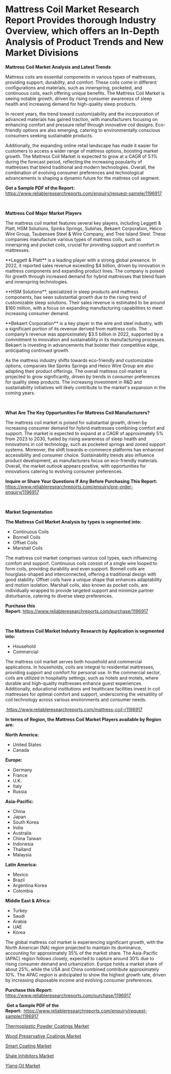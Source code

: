 <p><h1>Mattress Coil Market Research Report Provides thorough Industry Overview, which offers an In-Depth Analysis of Product Trends and New Market Divisions</h1></p><p><strong>Mattress Coil Market Analysis and Latest Trends</strong></p>
<p><p>Mattress coils are essential components in various types of mattresses, providing support, durability, and comfort. These coils come in different configurations and materials, such as innerspring, pocketed, and continuous coils, each offering unique benefits. The Mattress Coil Market is seeing notable growth, driven by rising consumer awareness of sleep health and increasing demand for high-quality sleep products.</p><p>In recent years, the trend toward customizability and the incorporation of advanced materials has gained traction, with manufacturers focusing on enhancing comfort and pressure relief through innovative coil designs. Eco-friendly options are also emerging, catering to environmentally conscious consumers seeking sustainable products.</p><p>Additionally, the expanding online retail landscape has made it easier for customers to access a wider range of mattress options, boosting market growth. The Mattress Coil Market is expected to grow at a CAGR of 5.1% during the forecast period, reflecting the increasing popularity of mattresses that blend traditional and modern technologies. Overall, the combination of evolving consumer preferences and technological advancements is shaping a dynamic future for the mattress coil segment.</p></p>
<p><strong>Get a Sample PDF of the Report:&nbsp;</strong> <a href="https://www.reliableresearchreports.com/enquiry/request-sample/1196917?utm_campaign=38&utm_medium=2&utm_source=Github&utm_content=ia&utm_term=30012025&utm_id=mattress-coil">https://www.reliableresearchreports.com/enquiry/request-sample/1196917</a></p>
<p>&nbsp;</p>
<p><strong>Mattress Coil Major Market Players</strong></p>
<p><p>The mattress coil market features several key players, including Leggett & Platt, HSM Solutions, Spinks Springs, Subiñas, Bekaert Corporation, Heico Wire Group, Taubensee Steel & Wire Company, and Tree Island Steel. These companies manufacture various types of mattress coils, such as innerspring and pocket coils, crucial for providing support and comfort in mattresses.</p><p>**Leggett & Platt** is a leading player with a strong global presence. In 2022, it reported sales revenue exceeding $4 billion, driven by innovation in mattress components and expanding product lines. The company is poised for growth through increased demand for hybrid mattresses that blend foam and innerspring technologies.</p><p>**HSM Solutions**, specialized in sleep products and mattress components, has seen substantial growth due to the rising trend of customizable sleep solutions. Their sales revenue is estimated to be around $160 million, with a focus on expanding manufacturing capabilities to meet increasing consumer demand.</p><p>**Bekaert Corporation** is a key player in the wire and steel industry, with a significant portion of its revenue derived from mattress coils. The company’s revenue was approximately $3.5 billion in 2022, supported by a commitment to innovation and sustainability in its manufacturing processes. Bekaert is investing in advancements that bolster their competitive edge, anticipating continued growth.</p><p>As the mattress industry shifts towards eco-friendly and customizable options, companies like Spinks Springs and Heico Wire Group are also adapting their product offerings. The overall mattress coil market is projected to grow significantly, driven by trends in consumer preferences for quality sleep products. The increasing investment in R&D and sustainability initiatives will likely contribute to the market's expansion in the coming years.</p></p>
<p>&nbsp;</p>
<p><strong>What Are The Key Opportunities For Mattress Coil Manufacturers?</strong></p>
<p><p>The mattress coil market is poised for substantial growth, driven by increasing consumer demand for hybrid mattresses combining comfort and support. The market is expected to expand at a CAGR of approximately 5% from 2023 to 2030, fueled by rising awareness of sleep health and innovations in coil technology, such as pocketed springs and zoned support systems. Moreover, the shift towards e-commerce platforms has enhanced accessibility and consumer choice. Sustainability trends also influence product development, as manufacturers focus on eco-friendly materials. Overall, the market outlook appears positive, with opportunities for innovations catering to evolving consumer preferences.</p></p>
<p><strong>Inquire or Share Your Questions If Any Before Purchasing This Report:</strong> <a href="https://www.reliableresearchreports.com/enquiry/pre-order-enquiry/1196917?utm_campaign=38&utm_medium=2&utm_source=Github&utm_content=ia&utm_term=30012025&utm_id=mattress-coil">https://www.reliableresearchreports.com/enquiry/pre-order-enquiry/1196917</a></p>
<p>&nbsp;</p>
<p><strong>Market Segmentation</strong></p>
<p><strong>The Mattress Coil Market Analysis by types is segmented into:</strong></p>
<p><ul><li>Continuous Coils</li><li>Bonnell Coils</li><li>Offset Coils</li><li>Marshall Coils</li></ul></p>
<p><p>The mattress coil market comprises various coil types, each influencing comfort and support. Continuous coils consist of a single wire looped to form coils, providing durability and even support. Bonnell coils are hourglass-shaped and interconnected, offering a traditional design with good stability. Offset coils have a unique shape that enhances adaptability and motion isolation. Marshall coils, also known as pocket coils, are individually wrapped to provide targeted support and minimize partner disturbance, catering to diverse sleep preferences.</p></p>
<p><strong>Purchase this Report:&nbsp;</strong><a href="https://www.reliableresearchreports.com/purchase/1196917?utm_campaign=38&utm_medium=2&utm_source=Github&utm_content=ia&utm_term=30012025&utm_id=mattress-coil">https://www.reliableresearchreports.com/purchase/1196917</a></p>
<p>&nbsp;</p>
<p><strong>The Mattress Coil Market Industry Research by Application is segmented into:</strong></p>
<p><ul><li>Household</li><li>Commercial</li></ul></p>
<p><p>The mattress coil market serves both household and commercial applications. In households, coils are integral to residential mattresses, providing support and comfort for personal use. In the commercial sector, coils are utilized in hospitality settings, such as hotels and motels, where durable and high-quality mattresses enhance guest experiences. Additionally, educational institutions and healthcare facilities invest in coil mattresses for optimal comfort and support, underscoring the versatility of coil technology across various environments and consumer needs.</p></p>
<p><a href="https://www.reliableresearchreports.com/mattress-coil-r1196917?utm_campaign=38&utm_medium=2&utm_source=Github&utm_content=ia&utm_term=30012025&utm_id=mattress-coil">&nbsp;https://www.reliableresearchreports.com/mattress-coil-r1196917</a></p>
<p><strong>In terms of Region, the Mattress Coil Market Players available by Region are:</strong></p>
<p>
    <p> <strong> North America: </strong>
        <ul>
            <li>United States</li>
            <li>Canada</li>
        </ul>
        </p> 
    <p> <strong> Europe: </strong>
        <ul>
            <li>Germany</li>
            <li>France</li>
            <li>U.K.</li>
            <li>Italy</li>
            <li>Russia</li>
        </ul>
        </p> 
    <p> <strong> Asia-Pacific: </strong>
        <ul>
            <li>China</li>
            <li>Japan</li>
            <li>South Korea</li>
            <li>India</li>
            <li>Australia</li>
            <li>China Taiwan</li>
            <li>Indonesia</li>
            <li>Thailand</li>
            <li>Malaysia</li>
        </ul>
        </p> 
    <p> <strong> Latin America: </strong>
        <ul>
            <li>Mexico</li>
            <li>Brazil</li>
            <li>Argentina Korea</li>
            <li>Colombia</li>
        </ul>
        </p> 
    <p> <strong> Middle East & Africa: </strong>
        <ul>
            <li>Turkey</li>
            <li>Saudi</li>
            <li>Arabia</li>
            <li>UAE</li>
            <li>Korea</li>
        </ul>
    </p>
    </p>
<p><p>The global mattress coil market is experiencing significant growth, with the North American (NA) region projected to maintain its dominance, accounting for approximately 35% of the market share. The Asia-Pacific (APAC) region follows closely, expected to capture around 30% due to rising consumer demand and urbanization. Europe holds a market share of about 25%, while the USA and China combined contribute approximately 10%. The APAC region is anticipated to show the highest growth rate, driven by increasing disposable income and evolving consumer preferences.</p></p>
<p><strong>Purchase this Report: </strong><a href="https://www.reliableresearchreports.com/purchase/1196917?utm_campaign=38&utm_medium=2&utm_source=Github&utm_content=ia&utm_term=30012025&utm_id=mattress-coil">https://www.reliableresearchreports.com/purchase/1196917</a></p>
<p>&nbsp;<strong>Get a Sample PDF of the Report:&nbsp;&nbsp;</strong><a href="https://www.reliableresearchreports.com/enquiry/request-sample/1196917?utm_campaign=38&utm_medium=2&utm_source=Github&utm_content=ia&utm_term=30012025&utm_id=mattress-coil">https://www.reliableresearchreports.com/enquiry/request-sample/1196917</a></p>
<p><strong></strong></p>
<p><p><a href="https://github.com/danikabiele541/Market-Research-Report-List-1/blob/main/thermoplastic-powder-coatings-market.md?utm_campaign=38&utm_medium=2&utm_source=Github&utm_content=ia&utm_term=30012025&utm_id=mattress-coil">Thermoplastic Powder Coatings Market</a></p><p><a href="https://github.com/jamastodola515/Market-Research-Report-List-1/blob/main/wood-preservative-coatings-market.md?utm_campaign=38&utm_medium=2&utm_source=Github&utm_content=ia&utm_term=30012025&utm_id=mattress-coil">Wood Preservative Coatings Market</a></p><p><a href="https://github.com/pimanoruman/Market-Research-Report-List-1/blob/main/smart-coating-market.md?utm_campaign=38&utm_medium=2&utm_source=Github&utm_content=ia&utm_term=30012025&utm_id=mattress-coil">Smart Coating Market</a></p><p><a href="https://github.com/sungbruington660/Market-Research-Report-List-1/blob/main/shale-inhibitors-market.md?utm_campaign=38&utm_medium=2&utm_source=Github&utm_content=ia&utm_term=30012025&utm_id=mattress-coil">Shale Inhibitors Market</a></p><p><a href="https://github.com/ulyssacrayne00231/Market-Research-Report-List-1/blob/main/ylang-oil-market.md?utm_campaign=38&utm_medium=2&utm_source=Github&utm_content=ia&utm_term=30012025&utm_id=mattress-coil">Ylang Oil Market</a></p></p>